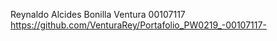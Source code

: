 Reynaldo Alcides Bonilla Ventura
00107117
https://github.com/VenturaRey/Portafolio_PW0219_-00107117-

